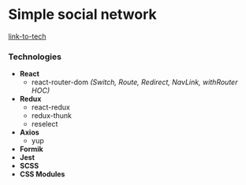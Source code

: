 # Simple social network

[link-to-tech](#technologies)

### <a name="technologies">Technologies</a>

* **React**
    * react-router-dom *(Switch, Route, Redirect, NavLink, withRouter HOC)*
* **Redux**
    * react-redux
    * redux-thunk
    * reselect
* **Axios**
    * yup
* **Formik**
* **Jest**
* **SCSS**
* **CSS Modules**